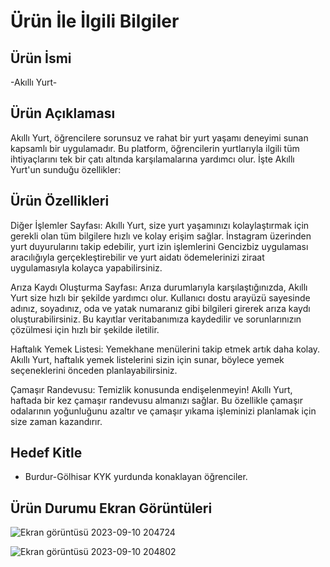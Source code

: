 

# Ürün İle İlgili Bilgiler

## Ürün İsmi

-Akıllı Yurt-

## Ürün Açıklaması

Akıllı Yurt, öğrencilere sorunsuz ve rahat bir yurt yaşamı deneyimi sunan kapsamlı bir uygulamadır. Bu platform, öğrencilerin yurtlarıyla ilgili tüm ihtiyaçlarını tek bir çatı altında karşılamalarına yardımcı olur. İşte Akıllı Yurt'un sunduğu özellikler:

## Ürün Özellikleri

Diğer İşlemler Sayfası: Akıllı Yurt, size yurt yaşamınızı kolaylaştırmak için gerekli olan tüm bilgilere hızlı ve kolay erişim sağlar. İnstagram üzerinden yurt duyurularını takip edebilir, yurt izin işlemlerini Gencizbiz uygulaması aracılığıyla gerçekleştirebilir ve yurt aidatı ödemelerinizi ziraat uygulamasıyla kolayca yapabilirsiniz.

Arıza Kaydı Oluşturma Sayfası: Arıza durumlarıyla karşılaştığınızda, Akıllı Yurt size hızlı bir şekilde yardımcı olur. Kullanıcı dostu arayüzü sayesinde adınız, soyadınız, oda ve yatak numaranız gibi bilgileri girerek arıza kaydı oluşturabilirsiniz. Bu kayıtlar veritabanımıza kaydedilir ve sorunlarınızın çözülmesi için hızlı bir şekilde iletilir.

Haftalık Yemek Listesi: Yemekhane menülerini takip etmek artık daha kolay. Akıllı Yurt, haftalık yemek listelerini sizin için sunar, böylece yemek seçeneklerini önceden planlayabilirsiniz.

Çamaşır Randevusu: Temizlik konusunda endişelenmeyin! Akıllı Yurt, haftada bir kez çamaşır randevusu almanızı sağlar. Bu özellikle çamaşır odalarının yoğunluğunu azaltır ve çamaşır yıkama işleminizi planlamak için size zaman kazandırır.


## Hedef Kitle

- Burdur-Gölhisar KYK yurdunda konaklayan öğrenciler.



## Ürün Durumu Ekran Görüntüleri
  

![Ekran görüntüsü 2023-09-10 204724](https://github.com/baharuluss/akilli_yurtapp/assets/74377173/37cdb4d4-5980-4c20-a08b-8c81954c3183)


![Ekran görüntüsü 2023-09-10 204802](https://github.com/baharuluss/akilli_yurtapp/assets/74377173/2d323b12-e9a4-467c-8428-1ff93e4bbe8e)

